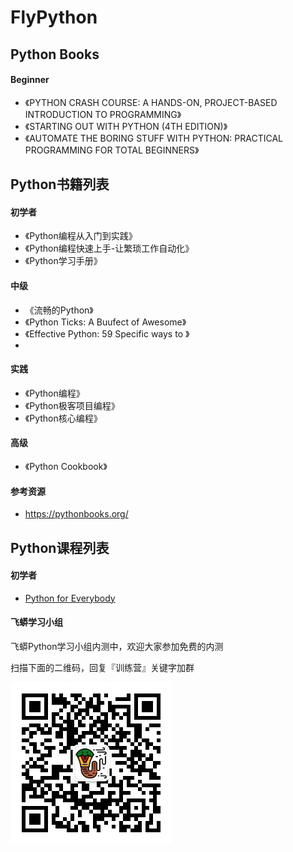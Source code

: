 # FlyPython


## Python Books

#### Beginner
-  《PYTHON CRASH COURSE: A HANDS-ON, PROJECT-BASED INTRODUCTION TO PROGRAMMING》
- 《STARTING OUT WITH PYTHON (4TH EDITION)》
- 《AUTOMATE THE BORING STUFF WITH PYTHON: PRACTICAL PROGRAMMING FOR TOTAL BEGINNERS》


## Python书籍列表

#### 初学者
- 《Python编程从入门到实践》
- 《Python编程快速上手-让繁琐工作自动化》
- 《Python学习手册》


#### 中级
- 《流畅的Python》
- 《Python Ticks: A Buufect of Awesome》
- 《Effective Python: 59 Specific ways to 》
-

#### 实践
- 《Python编程》
- 《Python极客项目编程》
- 《Python核心编程》


#### 高级
- 《Python Cookbook》




#### 参考资源
- https://pythonbooks.org/


## Python课程列表

#### 初学者

- [Python for Everybody](https://www.coursera.org/specializations/python)






#### 飞蟒学习小组

飞蟒Python学习小组内测中，欢迎大家参加免费的内测

扫描下面的二维码，回复『训练营』关键字加群

<img src="qrcode.jpg" width="258" height="258">
